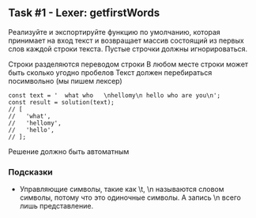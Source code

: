 ## Task #1 - Lexer: getfirstWords
Реализуйте и экспортируйте функцию по умолчанию, которая принимает на вход текст и возвращает массив состоящий из первых слов каждой строки текста. Пустые строчки должны игнорироваться.

Строки разделяются переводом строки
В любом месте строки может быть сколько угодно пробелов
Текст должен перебираться посимвольно (мы пишем лексер)
```
const text = '  what who   \nhellomy\n hello who are you\n';
const result = solution(text);
// [
//   'what',
//   'hellomy',
//   'hello',
// ];
```
Решение должно быть автоматным

### Подсказки
* Управляющие символы, такие как \t, \n называются словом символы, потому что это одиночные символы. А запись \n всего лишь представление.
